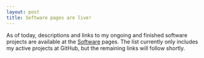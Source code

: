 ```yaml
---
layout: post
title: Software pages are live!
---
```


As of today, descriptions and links to my ongoing and finished software projects are available at the [Software](/software/) pages. The list currently only includes my active projects at GitHub, but the remaining links will follow shortly.
